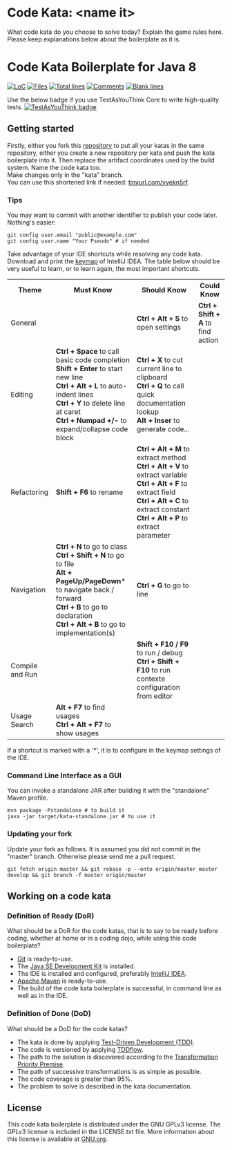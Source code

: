 # Code Kata: \<name it\>

What code kata do you choose to solve today? Explain the game rules here. Please keep explanations below about the boilerplate as it is.

# Code Kata Boilerplate for Java 8

[![LoC](https://tokei.rs/b1/github/chrysocode/java-code-kata-boilerplate?category=code)](https://github.com/chrysocode/java-code-kata-boilerplate)
[![Files](https://tokei.rs/b1/github/chrysocode/java-code-kata-boilerplate?category=files)](https://github.com/chrysocode/java-code-kata-boilerplate)
[![Total lines](https://tokei.rs/b1/github/chrysocode/java-code-kata-boilerplate?category=lines)](https://github.com/chrysocode/java-code-kata-boilerplate)
[![Comments](https://tokei.rs/b1/github/chrysocode/java-code-kata-boilerplate?category=comments)](https://github.com/chrysocode/java-code-kata-boilerplate)
[![Blank lines](https://tokei.rs/b1/github/chrysocode/java-code-kata-boilerplate?category=blanks)](https://github.com/chrysocode/java-code-kata-boilerplate)

Use the below badge if you use TestAsYouThink Core to write high-quality tests.
[![TestAsYouThink badge](https://img.shields.io/badge/Tests%20as%20first--class%20citizens%20with-TestAsYouThink-brightgreen.svg)](https://testasyouthink.org)

## Getting started

Firstly, either you fork this [repository](https://github.com/chrysocode/java-code-kata-boilerplate) to put all your katas in the same repository, either you create a new repository per kata and push the kata boilerplate into it. Then replace the artifact coordinates used by the build system. Name the code kata too.  
Make changes only in the "kata" branch.  
You can use this shortened link if needed: [tinyurl.com/yyekn5rf](https://tinyurl.com/yyekn5rf).

### Tips

You may want to commit with another identifier to publish your code later. Nothing's easier:  
```
git config user.email "public@example.com"
git config user.name "Your Pseudo" # if needed
```

Take advantage of your IDE shortcuts while resolving any code kata. Download and print the [keymap](https://resources.jetbrains.com/storage/products/intellij-idea/docs/IntelliJIDEA_ReferenceCard.pdf) of IntelliJ IDEA.
The table below should be very useful to learn, or to learn again, the most important shortcuts.

<table>
    <tr>
        <th>Theme</th>
        <th>Must Know</th>
        <th>Should Know</th>
        <th>Could Know</th>
    </tr>
    <tr>
        <td>General</td>
        <td></td>
        <td>
            <b>Ctrl + Alt + S</b> to open settings<br/>
        </td>
        <td>
            <b>Ctrl + Shift + A</b> to find action<br/>
        </td>
    </tr>
    <tr>
        <td>Editing</td>
        <td>
            <b>Ctrl + Space</b> to call basic code completion<br/>
            <b>Shift + Enter</b> to start new line</br>
            <b>Ctrl + Alt + L</b> to auto-indent lines</br>
            <b>Ctrl + Y</b> to delete line at caret<br/>
            <b>Ctrl + Numpad +/-</b> to expand/collapse code block<br/>
        </td>
        <td>
            <b>Ctrl + X</b> to cut current line to clipboard<br/>
            <b>Ctrl + Q</b> to call quick documentation lookup<br/>
            <b>Alt + Inser</b> to generate code...<br/>
        </td>
        <td></td>
    </tr>
    <tr>
        <td>Refactoring</td>
        <td>
            <b>Shift + F6</b> to rename<br/>
        </td>
        <td>
            <b>Ctrl + Alt + M</b> to extract method<br/>
            <b>Ctrl + Alt + V</b> to extract variable<br/>
            <b>Ctrl + Alt + F</b> to extract field<br/>
            <b>Ctrl + Alt + C</b> to extract constant<br/>
            <b>Ctrl + Alt + P</b> to extract parameter<br/>
        </td>
        <td></td>
    </tr>
    <tr>
        <td>Navigation</td>
        <td>
            <b>Ctrl + N</b> to go to class<br/>
            <b>Ctrl + Shift + N</b> to go to file<br/>
            <b>Alt + PageUp/PageDown</b>* to navigate back / forward<br/>
            <b>Ctrl + B</b> to go to declaration<br/>
            <b>Ctrl + Alt + B</b> to go to implementation(s)<br/>
        </td>
        <td>
            <b>Ctrl + G</b> to go to line<br/>
        </td>
        <td></td>
    </tr>
    <tr>
        <td>Compile and Run</td>
        <td></td>
        <td>
            <b>Shift + F10 / F9</b> to run / debug<br/>
            <b>Ctrl + Shift + F10</b> to run contexte configuration from editor<br/>
        </td>
        <td></td>
    </tr>
    <tr>
        <td>Usage Search</td>
        <td>
            <b>Alt + F7</b> to find usages<br/>
            <b>Ctrl + Alt + F7</b> to show usages<br/>
        </td>
        <td></td>
        <td></td>
    </tr>
</table>

If a shortcut is marked with a '*', it is to configure in the keymap settings of the IDE.

### Command Line Interface as a GUI

You can invoke a standalone JAR after building it with the "standalone" Maven profile.
```
mvn package -Pstandalone # to build it
java -jar target/kata-standalone.jar # to use it
```

### Updating your fork

Update your fork as follows. It is assumed you did not commit in the "master" branch. Otherwise please send me a pull request.
```
git fetch origin master && git rebase -p --onto origin/master master develop && git branch -f master origin/master
```

## Working on a code kata

### Definition of Ready (DoR)

What should be a DoR for the code katas, that is to say to be ready before coding, whether at home or in a coding dojo, while using this code boilerplate?
- [Git](https://git-scm.com) is ready-to-use.
- The [Java SE Development Kit](https://www.oracle.com/technetwork/java/javase/downloads/index.html) is installed.
- The IDE is installed and configured, preferably [IntelliJ IDEA](https://www.jetbrains.com/idea).
- [Apache Maven](https://maven.apache.org) is ready-to-use.
- The build of the code kata boilerplate is successful, in command line as well as in the IDE.

### Definition of Done (DoD)

What should be a DoD for the code katas?
- The kata is done by applying [Test-Driven Development (TDD)](https://en.wikipedia.org/wiki/Test-driven_development).
- The code is versioned by applying [TDDflow](https://gearsoftesting.org/tddflow.html).
- The path to the solution is discovered according to the [Transformation Priority Premise](https://en.wikipedia.org/wiki/Transformation_Priority_Premise).
- The path of successive transformations is as simple as possible.
- The code coverage is greater than 95%.
- The problem to solve is described in the kata documentation.

## License

This code kata boilerplate is distributed under the GNU GPLv3 license. The GPLv3 license is included in the LICENSE.txt file. More information about this license is available at [GNU.org](http://www.gnu.org).
